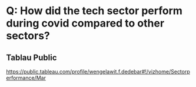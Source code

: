 # Q: How did the tech sector perform during covid compared to other sectors?


## Tablau Public
https://public.tableau.com/profile/wengelawit.f.dedebar#!/vizhome/Sectorperformance/Mar
